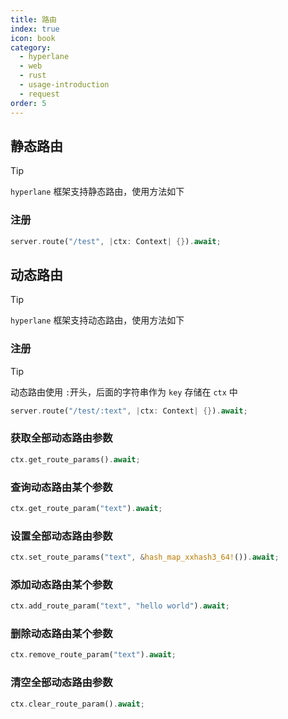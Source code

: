 ```yaml
---
title: 路由
index: true
icon: book
category:
  - hyperlane
  - web
  - rust
  - usage-introduction
  - request
order: 5
---
```


<Share colorful />

## 静态路由

> [!tip]
>
> `hyperlane` 框架支持静态路由，使用方法如下

### 注册

```rust
server.route("/test", |ctx: Context| {}).await;
```

## 动态路由

> [!tip]
>
> `hyperlane` 框架支持动态路由，使用方法如下

### 注册

> [!tip]
> 动态路由使用 `:`开头，后面的字符串作为 `key` 存储在 `ctx` 中

```rust
server.route("/test/:text", |ctx: Context| {}).await;
```

### 获取全部动态路由参数

```rust
ctx.get_route_params().await;
```

### 查询动态路由某个参数

```rust
ctx.get_route_param("text").await;
```

### 设置全部动态路由参数

```rust
ctx.set_route_params("text", &hash_map_xxhash3_64!()).await;
```

### 添加动态路由某个参数

```rust
ctx.add_route_param("text", "hello world").await;
```

### 删除动态路由某个参数

```rust
ctx.remove_route_param("text").await;
```

### 清空全部动态路由参数

```rust
ctx.clear_route_param().await;
```
